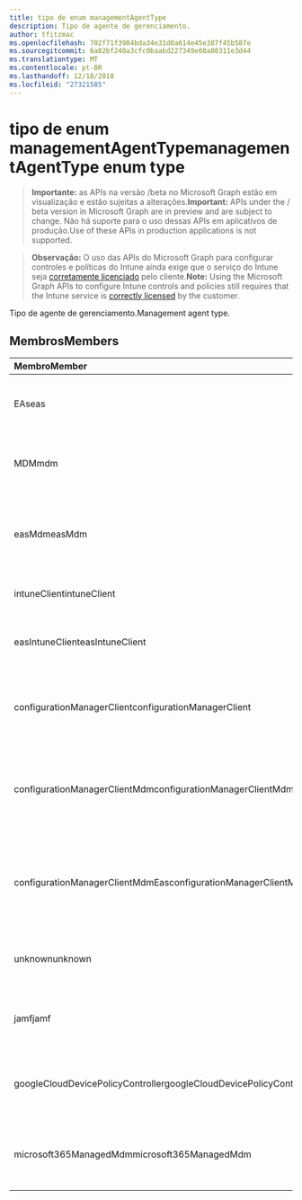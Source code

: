 ```yaml
---
title: tipo de enum managementAgentType
description: Tipo de agente de gerenciamento.
author: tfitzmac
ms.openlocfilehash: 702f71f3984bda34e31d0a614e45e387f45b587e
ms.sourcegitcommit: 6a82bf240a3cfc0baabd227349e08a08311e3d44
ms.translationtype: MT
ms.contentlocale: pt-BR
ms.lasthandoff: 12/18/2018
ms.locfileid: "27321585"
---
```

# <a name="managementagenttype-enum-type"></a><span data-ttu-id="a6f93-103">tipo de enum managementAgentType</span><span class="sxs-lookup"><span data-stu-id="a6f93-103">managementAgentType enum type</span></span>

> <span data-ttu-id="a6f93-104">**Importante:** as APIs na versão /beta no Microsoft Graph estão em visualização e estão sujeitas a alterações.</span><span class="sxs-lookup"><span data-stu-id="a6f93-104">**Important:** APIs under the / beta version in Microsoft Graph are in preview and are subject to change.</span></span> <span data-ttu-id="a6f93-105">Não há suporte para o uso dessas APIs em aplicativos de produção.</span><span class="sxs-lookup"><span data-stu-id="a6f93-105">Use of these APIs in production applications is not supported.</span></span>

> <span data-ttu-id="a6f93-106">**Observação:** O uso das APIs do Microsoft Graph para configurar controles e políticas do Intune ainda exige que o serviço do Intune seja [corretamente licenciado](https://go.microsoft.com/fwlink/?linkid=839381) pelo cliente.</span><span class="sxs-lookup"><span data-stu-id="a6f93-106">**Note:** Using the Microsoft Graph APIs to configure Intune controls and policies still requires that the Intune service is [correctly licensed](https://go.microsoft.com/fwlink/?linkid=839381) by the customer.</span></span>

<span data-ttu-id="a6f93-107">Tipo de agente de gerenciamento.</span><span class="sxs-lookup"><span data-stu-id="a6f93-107">Management agent type.</span></span>
## <a name="members"></a><span data-ttu-id="a6f93-108">Membros</span><span class="sxs-lookup"><span data-stu-id="a6f93-108">Members</span></span>
|<span data-ttu-id="a6f93-109">Membro</span><span class="sxs-lookup"><span data-stu-id="a6f93-109">Member</span></span>|<span data-ttu-id="a6f93-110">Valor</span><span class="sxs-lookup"><span data-stu-id="a6f93-110">Value</span></span>|<span data-ttu-id="a6f93-111">Descrição</span><span class="sxs-lookup"><span data-stu-id="a6f93-111">Description</span></span>|
|:---|:---|:---|
|<span data-ttu-id="a6f93-112">EAs</span><span class="sxs-lookup"><span data-stu-id="a6f93-112">eas</span></span>|<span data-ttu-id="a6f93-113">1</span><span class="sxs-lookup"><span data-stu-id="a6f93-113">1</span></span>|<span data-ttu-id="a6f93-114">O dispositivo é gerenciado pelo Exchange server.</span><span class="sxs-lookup"><span data-stu-id="a6f93-114">The device is managed by Exchange server.</span></span>|
|<span data-ttu-id="a6f93-115">MDM</span><span class="sxs-lookup"><span data-stu-id="a6f93-115">mdm</span></span>|<span data-ttu-id="a6f93-116">2</span><span class="sxs-lookup"><span data-stu-id="a6f93-116">2</span></span>|<span data-ttu-id="a6f93-117">O dispositivo é gerenciado pelo MDM. Intune</span><span class="sxs-lookup"><span data-stu-id="a6f93-117">The device is managed by Intune MDM.</span></span>|
|<span data-ttu-id="a6f93-118">easMdm</span><span class="sxs-lookup"><span data-stu-id="a6f93-118">easMdm</span></span>|<span data-ttu-id="a6f93-119">3</span><span class="sxs-lookup"><span data-stu-id="a6f93-119">3</span></span>|<span data-ttu-id="a6f93-120">O dispositivo é gerenciado pelo Exchange server e MDM de Intune.</span><span class="sxs-lookup"><span data-stu-id="a6f93-120">The device is managed by both Exchange server and Intune MDM.</span></span>|
|<span data-ttu-id="a6f93-121">intuneClient</span><span class="sxs-lookup"><span data-stu-id="a6f93-121">intuneClient</span></span>|<span data-ttu-id="a6f93-122">4</span><span class="sxs-lookup"><span data-stu-id="a6f93-122">4</span></span>|<span data-ttu-id="a6f93-123">Cliente Intune gerenciados.</span><span class="sxs-lookup"><span data-stu-id="a6f93-123">Intune client managed.</span></span>|
|<span data-ttu-id="a6f93-124">easIntuneClient</span><span class="sxs-lookup"><span data-stu-id="a6f93-124">easIntuneClient</span></span>|<span data-ttu-id="a6f93-125">5</span><span class="sxs-lookup"><span data-stu-id="a6f93-125">5</span></span>|<span data-ttu-id="a6f93-126">O dispositivo está EAS Intune cliente e dual gerenciado.</span><span class="sxs-lookup"><span data-stu-id="a6f93-126">The device is EAS and Intune client dual managed.</span></span>|
|<span data-ttu-id="a6f93-127">configurationManagerClient</span><span class="sxs-lookup"><span data-stu-id="a6f93-127">configurationManagerClient</span></span>|<span data-ttu-id="a6f93-128">8</span><span class="sxs-lookup"><span data-stu-id="a6f93-128">8</span></span>|<span data-ttu-id="a6f93-129">O dispositivo é gerenciado pelo Gerenciador de configuração.</span><span class="sxs-lookup"><span data-stu-id="a6f93-129">The device is managed by Configuration Manager.</span></span>|
|<span data-ttu-id="a6f93-130">configurationManagerClientMdm</span><span class="sxs-lookup"><span data-stu-id="a6f93-130">configurationManagerClientMdm</span></span>|<span data-ttu-id="a6f93-131">10</span><span class="sxs-lookup"><span data-stu-id="a6f93-131">10</span></span>|<span data-ttu-id="a6f93-132">O dispositivo é gerenciado pelo Gerenciador de configuração e MDM.</span><span class="sxs-lookup"><span data-stu-id="a6f93-132">The device is managed by Configuration Manager and MDM.</span></span>|
|<span data-ttu-id="a6f93-133">configurationManagerClientMdmEas</span><span class="sxs-lookup"><span data-stu-id="a6f93-133">configurationManagerClientMdmEas</span></span>|<span data-ttu-id="a6f93-134">11</span><span class="sxs-lookup"><span data-stu-id="a6f93-134">11</span></span>|<span data-ttu-id="a6f93-135">O dispositivo é gerenciado pelo Gerenciador de configuração, MDM e Eas.</span><span class="sxs-lookup"><span data-stu-id="a6f93-135">The device is managed by Configuration Manager, MDM and Eas.</span></span>|
|<span data-ttu-id="a6f93-136">unknown</span><span class="sxs-lookup"><span data-stu-id="a6f93-136">unknown</span></span>|<span data-ttu-id="a6f93-137">16</span><span class="sxs-lookup"><span data-stu-id="a6f93-137">16</span></span>|<span data-ttu-id="a6f93-138">Tipo de agente de gerenciamento desconhecido.</span><span class="sxs-lookup"><span data-stu-id="a6f93-138">Unknown management agent type.</span></span>|
|<span data-ttu-id="a6f93-139">jamf</span><span class="sxs-lookup"><span data-stu-id="a6f93-139">jamf</span></span>|<span data-ttu-id="a6f93-140">32</span><span class="sxs-lookup"><span data-stu-id="a6f93-140">32</span></span>|<span data-ttu-id="a6f93-141">Os atributos de dispositivo são buscados no Jamf.</span><span class="sxs-lookup"><span data-stu-id="a6f93-141">The device attributes are fetched from Jamf.</span></span>|
|<span data-ttu-id="a6f93-142">googleCloudDevicePolicyController</span><span class="sxs-lookup"><span data-stu-id="a6f93-142">googleCloudDevicePolicyController</span></span>|<span data-ttu-id="a6f93-143">64</span><span class="sxs-lookup"><span data-stu-id="a6f93-143">64</span></span>|<span data-ttu-id="a6f93-144">O dispositivo é gerenciado por CloudDPC do Google.</span><span class="sxs-lookup"><span data-stu-id="a6f93-144">The device is managed by Google's CloudDPC.</span></span>|
|<span data-ttu-id="a6f93-145">microsoft365ManagedMdm</span><span class="sxs-lookup"><span data-stu-id="a6f93-145">microsoft365ManagedMdm</span></span>|<span data-ttu-id="a6f93-146">258</span><span class="sxs-lookup"><span data-stu-id="a6f93-146">258</span></span>|<span data-ttu-id="a6f93-147">Este dispositivo é gerenciado pelo Microsoft 365 através de Intune.</span><span class="sxs-lookup"><span data-stu-id="a6f93-147">This device is managed by Microsoft 365 through Intune.</span></span>|





